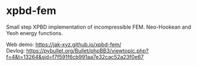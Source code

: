 # xpbd-fem

Small step XPBD implementation of incompressible FEM. Neo-Hookean and Yeoh energy functions.

Web demo: https://jak-xyz.github.io/xpbd-fem/  
Devlog: https://pybullet.org/Bullet/phpBB3/viewtopic.php?f=4&t=13264&sid=f7f591f6cb991aa7e32cac52a23f0e67
